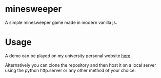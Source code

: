# minesweeper
A simple minesweeper game made in modern vanilla js.

# Usage
A demo can be played on my university personal website [here](http://www-personal.umich.edu/~ondrejk/)

Alternatively you can clone the repository and then host it on a local server using the python http.server or any other method of your choice.
